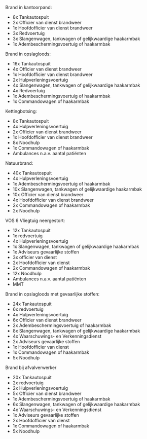 Brand in kantoorpand:

- 8x Tankautospuit
- 2x Officier van dienst brandweer
- 1x Hoofdofficier van dienst brandweer
- 3x Redvoertuig
- 3x Slangenwagen, tankwagen of gelijkwaardige haakarmbak
- 1x Adembeschermingsvoertuig of haakarmbak

Brand in opslagloods:

- 16x Tankautospuit
- 4x Officier van dienst brandweer
- 1x Hoofdofficier van dienst brandweer
- 2x Hulpverleningsvoertuig
- 4x Slangenwagen, tankwagen of gelijkwaardige haakarmbak
- 4x Redvoertuig
- 1x Adembeschermingsvoertuig of haakarmbak
- 1x Commandowagen of haakarmbak

Kettingbotsing:

- 8x Tankautospuit
- 4x Hulpverleningsvoertuig
- 2x Officier van dienst brandweer
- 1x Hoofdofficier van dienst brandweer
- 8x Noodhulp
- 1x Commandowagen of haakarmbak
- Ambulances n.a.v. aantal patiënten 

Natuurbrand:

- 40x Tankautospuit
- 4x Hulpverleningsvoertuig
- 1x Adembeschermingsvoertuig of haakarmbak
- 10x Slangenwagen, tankwagen of gelijkwaardige haakarmbak
- 10x Officier van dienst brandweer
- 4x Hoofdofficier van dienst brandweer
- 2x Commandowagen of haakarmbak
- 2x Noodhulp

VOS 6 Vliegtuig neergestort:

- 12x Tankautospuit
- 1x redvoertuig
- 4x Hulpverleningsvoertuig
- 1x Slangenwagen, tankwagen of gelijkwaardige haakarmbak
- 1x Adviseurs gevaarlijke stoffen
- 3x officier van dienst
- 2x Hoofdofficier van dienst
- 2x Commandowagen of haakarmbak
- 12x Noodhulp
- Ambulances n.a.v. aantal patiënten 
- MMT 

Brand in opslagloods met gevaarlijke stoffen:

- 24x Tankautospuit
- 6x redvoertuig
- 4x Hulpverleningsvoertuig
- 6x Officier van dienst brandweer
- 2x Adembeschermingsvoertuig of haakarmbak
- 8x Slangenwagen, tankwagen of gelijkwaardige haakarmbak
- 4x Waarschuwings- en Verkenningsdienst
- 2x Adviseurs gevaarlijke stoffen
- 1x Hoofdofficier van dienst
- 1x Commandowagen of haakarmbak
- 5x Noodhulp

Brand bij afvalverwerker

- 20x Tankautospuit
- 2x redvoertuig
- 2x Hulpverleningsvoertuig
- 5x Officier van dienst brandweer
- 1x Adembeschermingsvoertuig of haakarmbak
- 6x Slangenwagen, tankwagen of gelijkwaardige haakarmbak
- 4x Waarschuwings- en Verkenningsdienst
- 1x Adviseurs gevaarlijke stoffen
- 2x Hoofdofficier van dienst
- 1x Commandowagen of haakarmbak
- 5x Noodhulp
